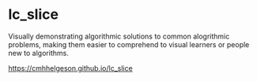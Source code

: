 # lc_slice
Visually demonstrating algorithmic solutions to common alogrithmic problems, making them easier to comprehend to visual learners or people new to algorithms.

https://cmhhelgeson.github.io/lc_slice
